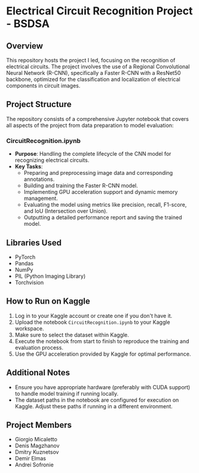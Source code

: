 # Electrical Circuit Recognition Project - BSDSA

## Overview
This repository hosts the project I led, focusing on the recognition of electrical circuits. The project involves the use of a Regional Convolutional Neural Network (R-CNN), specifically a Faster R-CNN with a ResNet50 backbone, optimized for the classification and localization of electrical components in circuit images.

## Project Structure
The repository consists of a comprehensive Jupyter notebook that covers all aspects of the project from data preparation to model evaluation:

### CircuitRecognition.ipynb
- **Purpose**: Handling the complete lifecycle of the CNN model for recognizing electrical circuits.
- **Key Tasks**:
  - Preparing and preprocessing image data and corresponding annotations.
  - Building and training the Faster R-CNN model.
  - Implementing GPU acceleration support and dynamic memory management.
  - Evaluating the model using metrics like precision, recall, F1-score, and IoU (Intersection over Union).
  - Outputting a detailed performance report and saving the trained model.

## Libraries Used
- PyTorch
- Pandas
- NumPy
- PIL (Python Imaging Library)
- Torchvision

## How to Run on Kaggle
1. Log in to your Kaggle account or create one if you don't have it.
2. Upload the notebook `CircuitRecognition.ipynb` to your Kaggle workspace.
3. Make sure to select the dataset within Kaggle.
4. Execute the notebook from start to finish to reproduce the training and evaluation process.
5. Use the GPU acceleration provided by Kaggle for optimal performance.

## Additional Notes
- Ensure you have appropriate hardware (preferably with CUDA support) to handle model training if running locally.
- The dataset paths in the notebook are configured for execution on Kaggle. Adjust these paths if running in a different environment.

## Project Members
- Giorgio Micaletto
- Denis Magzhanov
- Dmitry Kuznetsov
- Demir Elmas
- Andrei Sofronie
